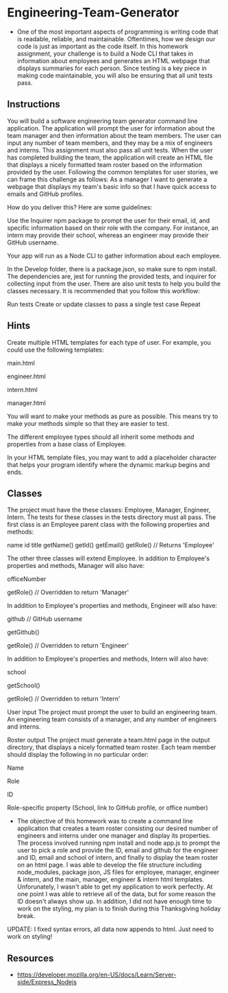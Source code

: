 # Engineering-Team-Generator

- One of the most important aspects of programming is writing code that is readable, reliable, and maintainable. Oftentimes, how we design our code is just as important as the code itself. In this homework assignment, your challenge is to build a Node CLI that takes in information about employees and generates an HTML webpage that displays summaries for each person. Since testing is a key piece in making code maintainable, you will also be ensuring that all unit tests pass.

## Instructions
You will build a software engineering team generator command line application. The application will prompt the user for information about the team manager and then information about the team members. The user can input any number of team members, and they may be a mix of engineers and interns. This assignment must also pass all unit tests. When the user has completed building the team, the application will create an HTML file that displays a nicely formatted team roster based on the information provided by the user. Following the common templates for user stories, we can frame this challenge as follows:
As a manager
I want to generate a webpage that displays my team's basic info
so that I have quick access to emails and GitHub profiles.

How do you deliver this? Here are some guidelines:

Use the Inquirer npm package to prompt the user for their email, id, and specific information based on their role with the company. For instance, an intern may provide their school, whereas an engineer may provide their GitHub username.

Your app will run as a Node CLI to gather information about each employee.

In the Develop folder, there is a package.json, so make sure to npm install.
The dependencies are, jest for running the provided tests, and inquirer for collecting input from the user.
There are also unit tests to help you build the classes necessary.
It is recommended that you follow this workflow:

Run tests
Create or update classes to pass a single test case
Repeat

## Hints

Create multiple HTML templates for each type of user. For example, you could use the following templates:

main.html

engineer.html

intern.html

manager.html


You will want to make your methods as pure as possible. This means try to make your methods simple so that they are easier to test.

The different employee types should all inherit some methods and properties from a base class of Employee.

In your HTML template files, you may want to add a placeholder character that helps your program identify where the dynamic markup begins and ends.

## Classes
The project must have the these classes: Employee, Manager, Engineer,
Intern. The tests for these classes in the tests directory must all pass.
The first class is an Employee parent class with the following properties and
methods:

name
id
title
getName()
getId()
getEmail()
getRole() // Returns 'Employee'

The other three classes will extend Employee.
In addition to Employee's properties and methods, Manager will also have:

officeNumber

getRole() // Overridden to return 'Manager'

In addition to Employee's properties and methods, Engineer will also have:

github  // GitHub username

getGithub()

getRole() // Overridden to return 'Engineer'

In addition to Employee's properties and methods, Intern will also have:

school

getSchool()

getRole() // Overridden to return 'Intern'


User input
The project must prompt the user to build an engineering team. An engineering
team consists of a manager, and any number of engineers and interns.

Roster output
The project must generate a team.html page in the output directory, that displays a nicely formatted team roster. Each team member should display the following in no particular order:


Name

Role

ID

Role-specific property (School, link to GitHub profile, or office number)

- The objective of this homework was to create a command line application that creates a team roster consisting our desired number of engineers and interns under one manager and display its properties. The process involved running npm install and node app.js to prompt the user to pick a role and provide the ID, email and github for the engineer and ID, email and school of intern, and finally to display the team roster on an html page. I was able to develop the file structure including node_modules, package json, JS files for employee, manager, engineer & intern, and the main, manager, engineer & intern html templates. Unforunately, I wasn't able to get my application to work perfectly. At one point I was able to retrieve all of the data, but for some reason the ID doesn't always show up. In addition, I did not have enough time to work on the styling, my plan is to finish during this Thanksgiving holiday break.

UPDATE: I fixed syntax errors, all data now appends to html. Just need to work on styling!

## Resources

- https://developer.mozilla.org/en-US/docs/Learn/Server-side/Express_Nodejs
